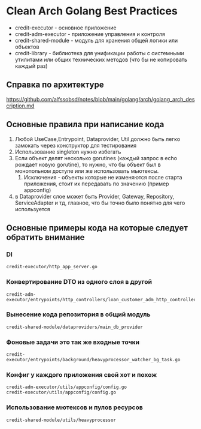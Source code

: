 # Clean Arch Golang Best Practices

* credit-executor - основное приложение
* credit-adm-executor - приложение управления и контроля
* credit-shared-module - модуль для хранения общей логики или объектов
* credit-library - библиотека для унификации работы с системными утилитами или общих технических методов (что бы не копировать каждый раз)

## Справка по архитектуре
https://github.com/alfssobsd/notes/blob/main/golang/arch/golang_arch_description.md


## Основные правила при написание кода
1. Любой UseCase,Entrypoint, Dataprovider, Util должно быть легко замокать через конструктор для тестирования
2. Использование singleton нужно избегать
3. Если объект делят несколько gorutines (каждый запрос в echo рождает новую gorutine), то нужно, что бы объект был в монопольном доступе или же использовать мьютексы.
   1. Исключения - объекты которые не изменяются после старта приложения, стоит их передавать по значению (пример appconfig)
4. в Dataprovider слое может быть Provider, Gateway, Repository, ServiceAdapter и тд, главное, что бы точно было понятно для чего используется

## Основные примеры кода на которые следует обратить внимание
### DI
```
credit-executor/http_app_server.go
```
### Конвертирование DTO из одного слоя в другой
```
credit-adm-executor/entrypoints/http_controllers/loan_customer_adm_http_controller_dto.go
```

### Вынесение кода репозитория в общий модуль
```
credit-shared-module/dataproviders/main_db_provider
```

### Фоновые задачи это так же входные точки
```
credit-executor/entrypoints/background/heavyprocessor_watcher_bg_task.go
```

### Конфиг у каждого приложения свой хот и похож
```
credit-adm-executor/utils/appconfig/config.go
credit-executor/utils/appconfig/config.go
```

### Использование мютексов и пулов ресурсов
```
credit-shared-module/utils/heavyprocessor
```